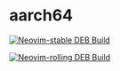 # aarch64

[![Neovim-stable DEB Build](https://github.com/foil-hat-guy/aarch64/actions/workflows/neovim-stable-deb.yml/badge.svg)](https://github.com/foil-hat-guy/aarch64/actions/workflows/neovim-stable-deb.yml)

[![Neovim-rolling DEB Build](https://github.com/foil-hat-guy/aarch64/actions/workflows/neovim-rolling-deb.yml/badge.svg)](https://github.com/foil-hat-guy/aarch64/actions/workflows/neovim-rolling-deb.yml)
